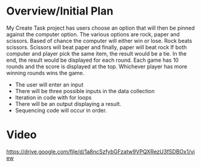 # Overview/Initial Plan
My Create Task project has users choose an option that will then be pinned against the computer option. The various options are rock, paper and scissors. Based of chance the computer will either win or lose. Rock beats scissors. Scissors will beat paper and finally, paper will beat rock If both computer and player pick the same item, the result would be a tie. In the end, the result would be displayed for each round. Each game has 10 rounds and the score is displayed at the top. Whichever player has more winning rounds wins the game.
* The user will enter an input
* There will be three possible inputs in the data collection
* Iteration in code with for loops
* There will be an output displaying a result.
* Sequencing code will occur in order.
# Video
https://drive.google.com/file/d/1a8ncSzfybGFzatw9VPQXRezU3fSDBOx1/view
